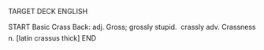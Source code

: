 TARGET DECK
ENGLISH

START
Basic
Crass
Back: adj. Gross; grossly stupid.  crassly adv. Crassness n. [latin crassus thick]
END
